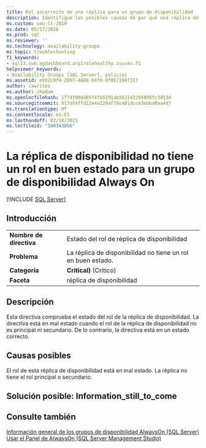 ```yaml
---
title: Rol incorrecto de una réplica para un grupo de disponibilidad
description: Identifique las posibles causas de por qué una réplica de disponibilidad no tiene un rol en buen estado dentro de un grupo de disponibilidad AlwaysOn.
ms.custom: seo-lt-2019
ms.date: 05/17/2016
ms.prod: sql
ms.reviewer: ''
ms.technology: availability-groups
ms.topic: troubleshooting
f1_keywords:
- sql13.swb.agdashboard.arp1rolehealthy.issues.f1
helpviewer_keywords:
- Availability Groups [SQL Server], policies
ms.assetid: ebb2c9f4-2097-4688-b4fb-8f0571047317
author: cawrites
ms.author: chadam
ms.openlocfilehash: 1f74f004d65f4fb5191ab562142204898fc3453d
ms.sourcegitcommit: 917df4ffd22e4a229af7dc481dcce3ebba0aa4d7
ms.translationtype: HT
ms.contentlocale: es-ES
ms.lasthandoff: 02/10/2021
ms.locfileid: "100343856"
---
```

# <a name="availability-replica-does-not-have-a-healthy-role-for-an-always-on-availability-group"></a>La réplica de disponibilidad no tiene un rol en buen estado para un grupo de disponibilidad Always On
[!INCLUDE [SQL Server](../../../includes/applies-to-version/sqlserver.md)]
    
## <a name="introduction"></a>Introducción  
  
|||  
|-|-|  
|**Nombre de directiva**|Estado del rol de réplica de disponibilidad|  
|**Problema**|La réplica de disponibilidad no tiene un rol en buen estado.|  
|**Categoría**|**Critical)** (Crítico)|  
|**Faceta**|réplica de disponibilidad|  
  
## <a name="description"></a>Descripción  
 Esta directiva comprueba el estado del rol de la réplica de disponibilidad. La directiva está en mal estado cuando el rol de la réplica de disponibilidad no es principal ni secundario. De lo contrario, la directiva está en un estado correcto.  
  
## <a name="possible-causes"></a>Causas posibles  
 El rol de esta réplica de disponibilidad está en mal estado. La réplica no tiene el rol principal o secundario.  
  
## <a name="possible-solution-information_still_to_come"></a>Solución posible: Information_still_to_come  
  
## <a name="see-also"></a>Consulte también  
 [Información general de los grupos de disponibilidad AlwaysOn &#40;SQL Server&#41;](../../../database-engine/availability-groups/windows/overview-of-always-on-availability-groups-sql-server.md)   
 [Usar el Panel de AlwaysOn &#40;SQL Server Management Studio&#41;](../../../database-engine/availability-groups/windows/use-the-always-on-dashboard-sql-server-management-studio.md)  
  
  
